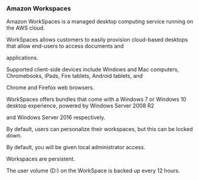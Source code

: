 ### Amazon Workspaces

Amazon WorkSpaces is a managed desktop computing service running on the AWS
cloud.

WorkSpaces allows customers to easily provision cloud-based desktops that allow
end-users to access documents and

applications.

Supported client-side devices include Windows and Mac computers, Chromebooks,
iPads, Fire tablets, Android tablets, and

Chrome and Firefox web browsers.

WorkSpaces offers bundles that come with a Windows 7 or Windows 10 desktop
experience, powered by Windows Server 2008 R2

and Windows Server 2016 respectively.

By default, users can personalize their workspaces, but this can be locked down.

By default, you will be given local administrator access.

Workspaces are persistent.

The user volume (D:) on the WorkSpace is backed up every 12 hours.

